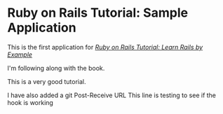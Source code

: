 # Ruby on Rails Tutorial: Sample Application

This is the first application for
[*Ruby on Rails Tutorial: Learn Rails by Example*](http://railstutorial.org/) 

I'm following along with the book.

This is a very good tutorial.

I have also added a git Post-Receive URL
This line is testing to see if the hook is working

